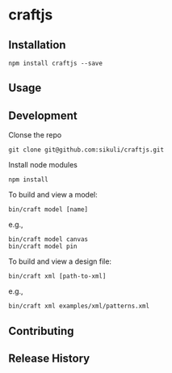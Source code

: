 craftjs
=======

## Installation

	npm install craftjs --save

## Usage


## Development

Clonse the repo

	git clone git@github.com:sikuli/craftjs.git

Install node modules

	npm install

To build and view a model:

	bin/craft model [name]

e.g.,

	bin/craft model canvas
	bin/craft model pin

To build and view a design file:

	bin/craft xml [path-to-xml]

e.g.,

	bin/craft xml examples/xml/patterns.xml


## Contributing


## Release History
